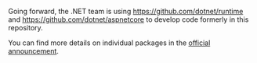 Going forward, the .NET team is using https://github.com/dotnet/runtime and https://github.com/dotnet/aspnetcore to develop code formerly in this repository.

You can find more details on individual packages in the [official announcement](https://github.com/aspnet/Announcements/issues/411).